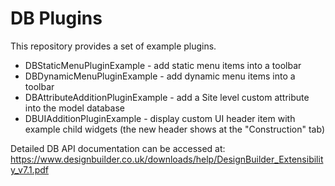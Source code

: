# DB Plugins
This repository provides a set of example plugins.
* DBStaticMenuPluginExample - add static menu items into a toolbar
* DBDynamicMenuPluginExample - add dynamic menu items into a toolbar
* DBAttributeAdditionPluginExample - add a Site level custom attribute into the model database
* DBUIAdditionPluginExample - display custom UI header item with example child widgets (the new header shows at the "Construction" tab)

Detailed DB API documentation can be accessed at:\
https://www.designbuilder.co.uk/downloads/help/DesignBuilder_Extensibility_v7.1.pdf
  

